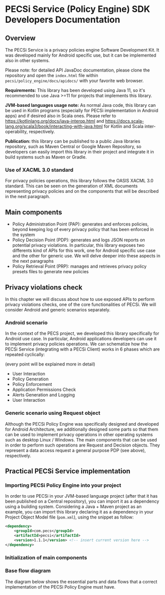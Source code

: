 # PECSi Service (Policy Engine) SDK Developers Documentation

## Overview

The PECSi Service is a privacy policies engine Software Development Kit. It was developed mainly for Android specific use, but it can be implemented also in other systems.

Please note: for detailed API JavaDoc documentation, please clone the repository and open the `index.html` file within `pecsi/policy_engine/docs/apidocs/` with your favorite web browser.

**Requirements:** This library has been developed using Java 11, so it's recommended to use Java >=11 for projects that implements this library.

**JVM-based languages usage note:** As normal Java code, this library can be used in Kotlin programs (especially for PECSi implementation in Android apps) and if desired also in Scala ones. Please refer to https://kotlinlang.org/docs/java-interop.html and https://docs.scala-lang.org/scala3/book/interacting-with-java.html for Kotlin and Scala inter-operability, respectively.

**Publication:** this library can be published to a public Java libraries repository, such as Maven Central or Google Maven Repository, so developers can easily import this library in their project and integrate it in build systems such as Maven or Gradle.

### Use of XACML 3.0 standard

For privacy policies operations, this library follows the OASIS XACML 3.0 standard. This can be seen on the generation of XML documents representing privacy policies and on the components that will be described in the next paragraph.

## Main components

- Policy Administration Point (PAP): generates and enforces policies, beyond keeping log of every privacy policy that has been enforced in the system
- Policy Decision Point (PDP): generates and logs JSON reports on potential privacy violations. In particular, this library exposes two differents kind of APIs for this work, one for Android specific use case and the other for generic use. We will delve deeper into these aspects in the next paragraphs
- Policy Retrieval Point (PRP): manages and retrieves privacy policy presets files to generate new policies

## Privacy violations check

In this chapter we will discuss about how to use exposed APIs to perform privacy violations checks, one of the core functionalities of PECSi. We will consider Android and generic scenarios separately. 

### Android scenario

In the context of the PECS project, we developed this library specifically for Android use case. In particular, Android applications developers can use it to implement privacy policies operations. We can schematize how the PECSi Service (integrating with a PECSi Client) works in 6 phases which are repeated cyclically:

(every point will be explained more in detail)
- User Interaction
- Policy Generation
- Policy Enforcement
- Application Permissions Check
- Alerts Generation and Logging
- User Interaction

### Generic scenario using Request object

Although the PECSi Policy Engine was specifically designed and developed for Android Architecture, we additionally designed some parts so that them can be used to implement privacy operations in other operating systems such as desktop Linux / Windows. The main components that can be used in order to perform such operations are Request and Decision objects. They represent a data access request a general purpose PDP (see above), respectively.

## Practical PECSi Service implementation

<!-- importing
initialize pecsi service
initialize pap and pdp -->

### Importing PECSi Policy Engine into your project

In order to use PECSi in your JVM-based language project (after that it has been published on a Central repository), you can import it as a dependency using a building system. Considering a Java + Maven project as an example, you can import this library declaring it as a dependency in your  Project Object Model file (`pom.xml`), using the snippet as follow:

```xml
<dependency>
    <groupId>com.pecs</groupId>
    <artifactId>pecsi</artifactId>
    <version>1.1.1</version> <!-- insert current version here -->
</dependency>
```

### Initialization of main components

### Base flow diagram

The diagram below shows the essential parts and data flows that a correct implementation of the PECSi Policy Engine must have.



<!-- insert flows for android and generic scenarios -->






